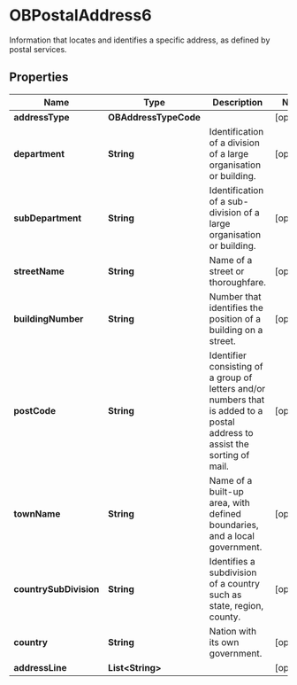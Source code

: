 

# OBPostalAddress6

Information that locates and identifies a specific address, as defined by postal services.

## Properties

| Name | Type | Description | Notes |
|------------ | ------------- | ------------- | -------------|
|**addressType** | **OBAddressTypeCode** |  |  [optional] |
|**department** | **String** | Identification of a division of a large organisation or building. |  [optional] |
|**subDepartment** | **String** | Identification of a sub-division of a large organisation or building. |  [optional] |
|**streetName** | **String** | Name of a street or thoroughfare. |  [optional] |
|**buildingNumber** | **String** | Number that identifies the position of a building on a street. |  [optional] |
|**postCode** | **String** | Identifier consisting of a group of letters and/or numbers that is added to a postal address to assist the sorting of mail. |  [optional] |
|**townName** | **String** | Name of a built-up area, with defined boundaries, and a local government. |  [optional] |
|**countrySubDivision** | **String** | Identifies a subdivision of a country such as state, region, county. |  [optional] |
|**country** | **String** | Nation with its own government. |  [optional] |
|**addressLine** | **List&lt;String&gt;** |  |  [optional] |



